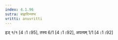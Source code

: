 ```yaml
---
index: 4.1.96
sutra: बाह्वादिभ्यश्च
vritti: anuvritti
---
```


 इञ्  १/१ [4।1।95], तस्य 6/1 [4।1।92], अपत्यम् 1/1 [4।1।92]